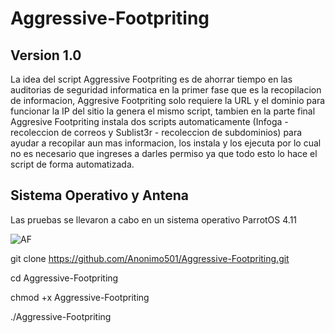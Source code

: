 # Aggressive-Footpriting

## Version 1.0
La idea del script Aggressive Footpriting es de ahorrar tiempo en las auditorias de seguridad informatica en la primer fase que es la recopilacion de informacion, Aggresive Footpriting solo requiere la URL y el dominio para funcionar la IP del sitio la genera el mismo script, tambien en la parte final Aggresive Footpriting instala dos scripts automaticamente (Infoga - recoleccion de correos y Sublist3r - recoleccion de subdominios) para ayudar a recopilar aun mas informacion, los instala y los ejecuta por lo cual no es necesario que ingreses a darles permiso ya que todo esto lo hace el script de forma automatizada.

## Sistema Operativo y Antena
Las pruebas se llevaron a cabo en un sistema operativo ParrotOS 4.11

![AF](https://user-images.githubusercontent.com/67207446/87739303-2c995900-c7a5-11ea-8bc2-26732d2b65ef.PNG)

git clone https://github.com/Anonimo501/Aggressive-Footpriting.git

cd Aggressive-Footpriting

chmod +x Aggressive-Footpriting

./Aggressive-Footpriting
